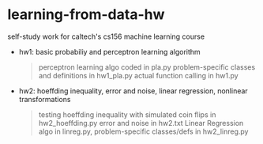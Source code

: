 # learning-from-data-hw
self-study work for caltech's cs156 machine learning course

- hw1: basic probabiliy and perceptron learning algorithm
  > perceptron learning algo coded in pla.py
  > problem-specific classes and definitions in hw1_pla.py
  > actual function calling in hw1.py
- hw2: hoeffding inequality, error and noise, linear regression, nonlinear transformations
  > testing hoeffding inequality with simulated coin flips in hw2_hoeffding.py
  > error and noise in hw2.txt
  > Linear Regression algo in linreg.py, problem-specific classes/defs in hw2_linreg.py
